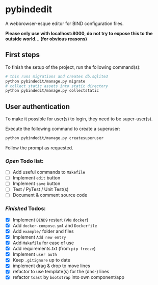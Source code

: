 # pybindedit
A webbrowser-esque editor for BIND configuration files.

**Please only use with localhost:8000, do not try to expose this to the outside world... (for obvious reasons)**

## First steps
To finish the setup of the project, run the following command(s):
```bash
# this runs migrations and creates db.sqlite3
python pybindedit/manage.py migrate
# collect static assets into static directory
python pybindedit/manage.py collectstatic
```

## User authentication
To make it possible for user(s) to login, they need to be super-user(s).

Execute the following command to create a superuser:
```bash
python pybindedit/manage.py createsuperuser
```
Follow the prompt as requested.


### *Open* Todo list:
* [ ] Add useful commands to ```Makefile```
* [ ] Implement ```edit``` button
* [ ] Implement ```save``` button
* [ ] Test / PyTest / Unit Test(s)
* [ ] Document & comment source code 

### *Finished* Todos:
* [x] Implement ```BIND9``` restart (via ```docker```)
* [x] Add ```docker-compose.yml``` and ```Dockerfile```
* [x] Add ```example/``` folder and files
* [x] Implement ```Add new entry``` 
* [x] Add ```Makefile``` for ease of use
* [x] Add requirements.txt (from ```pip freeze```)
* [x] Implement ```user auth```
* [x] Keep ```.gitignore``` up to date
* [x] implement drag & drop to move lines
* [x] refactor to use template(s) for the (dns-) lines
* [x] refactor ```toast``` by ```bootstrap``` into own component/app
